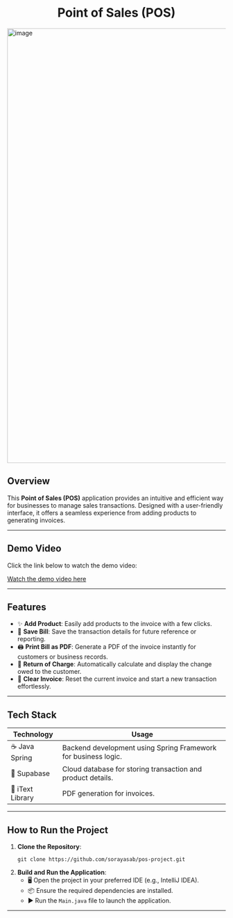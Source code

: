 <h1 style="text-align: center;">Point of Sales (POS)</h1>
<img width="1000" alt="image" src="https://github.com/user-attachments/assets/a2cf8c62-afa8-4055-a4cd-80b085ed1a7a" />

<h2>Overview</h2>
<p>This <strong>Point of Sales (POS)</strong> application provides an intuitive and efficient way for businesses to manage sales transactions. Designed with a user-friendly interface, it offers a seamless experience from adding products to generating invoices.</p>

<hr>

<h2>Demo Video</h2>
<p>Click the link below to watch the demo video:</p>
<a href="https://drive.google.com/file/d/1L6LfxIAqQ81VXWxa7gnI1ybaA3hSh9GE/view?usp=sharing" target="_blank">
    Watch the demo video here
</a>

<hr>

<h2>Features</h2>
<ul class="feature-list">
    <li>✨ <strong>Add Product</strong>: Easily add products to the invoice with a few clicks.</li>
    <li>💾 <strong>Save Bill</strong>: Save the transaction details for future reference or reporting.</li>
    <li>🖨️ <strong>Print Bill as PDF</strong>: Generate a PDF of the invoice instantly for customers or business records.</li>
    <li>💸 <strong>Return of Charge</strong>: Automatically calculate and display the change owed to the customer.</li>
    <li>🧹 <strong>Clear Invoice</strong>: Reset the current invoice and start a new transaction effortlessly.</li>
</ul>

<hr>

<h2>Tech Stack</h2>
<table>
    <thead>
        <tr>
            <th>Technology</th>
            <th>Usage</th>
        </tr>
    </thead>
    <tbody>
        <tr>
            <td>☕ Java Spring</td>
            <td>Backend development using Spring Framework for business logic.</td>
        </tr>
        <tr>
            <td>🌿 Supabase</td>
            <td>Cloud database for storing transaction and product details.</td>
        </tr>
        <tr>
            <td>📄 iText Library</td>
            <td>PDF generation for invoices.</td>
        </tr>
    </tbody>
</table>

<hr>

<h2>How to Run the Project</h2>
<ol>
    <li><strong>Clone the Repository</strong>:
        <pre><code>git clone https://github.com/sorayasab/pos-project.git</code></pre>
    </li>
    <li><strong>Build and Run the Application</strong>:
        <ul>
            <li>🖥️ Open the project in your preferred IDE (e.g., IntelliJ IDEA).</li>
            <li>📦 Ensure the required dependencies are installed.</li>
            <li>▶️ Run the <code>Main.java</code> file to launch the application.</li>
        </ul>
    </li>
</ol>

<hr>
